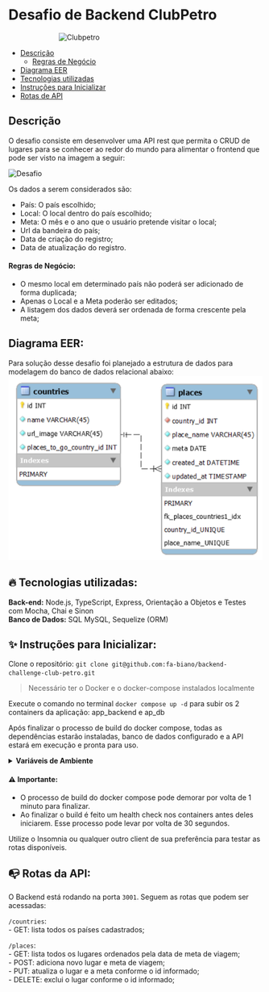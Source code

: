 # Desafio de Backend ClubPetro

<img src="./img/logo-clubpetro.png" style="margin-left: 100px" alt="Clubpetro" width="300">

- [Descrição](#descrição)
  - [Regras de Negócio](#regras-de-negócio)
- [Diagrama EER](#Diagrama-EER)
- [Tecnologias utilizadas](#🔥-tecnologias-utilizadas)
- [Instruções para Inicializar](#✨-instruções-para-inicializar)
- [Rotas de API](#📭-rotas-da-API)

## Descrição

O desafio consiste em desenvolver uma API rest que permita o CRUD de lugares para se conhecer ao redor do mundo para alimentar o frontend que pode ser visto na imagem a seguir:

<img src="./img/challenge.png" alt="Desafio" >

Os dados a serem considerados são:

- País: O país escolhido;
- Local: O local dentro do país escolhido;
- Meta: O mês e o ano que o usuário pretende visitar o local;
- Url da bandeira do país;
- Data de criação do registro;
- Data de atualização do registro.

#### Regras de Negócio:

- O mesmo local em determinado país não poderá ser adicionado de forma duplicada;
- Apenas o Local e a Meta poderão ser editados;
- A listagem dos dados deverá ser ordenada de forma crescente pela meta;

## Diagrama EER:

Para solução desse desafio foi planejado a estrutura de dados para modelagem do banco de dados relacional abaixo: </br>
<img src="./img/diagrama_EER.png" alt="Diagrama-EER" >

## 🔥 Tecnologias utilizadas:

  **Back-end:** Node.js, TypeScript, Express, Orientação a Objetos e Testes com Mocha, Chai e Sinon </br>
  **Banco de Dados:** SQL MySQL, Sequelize (ORM) </br>

## ✨ Instruções para Inicializar:

  Clone o repositório: `git clone git@github.com:fa-biano/backend-challenge-club-petro.git`
  
  > Necessário ter o Docker e o docker-compose instalados localmente

  Execute o comando no terminal `docker compose up -d` para subir os 2 containers da aplicação: app_backend e ap_db 

  Após finalizar o processo de build do docker compose, todas as dependências estarão instaladas, banco de dados configurado e a API estará em execução e pronta para uso.

  <details>
    <summary><strong>Variáveis de Ambiente</strong></summary></br>
    Não há necessidade de configurar um arquivo .env nesse projeto. </br>
    No entanto, caso haja necessidade de fazer alguma alteração, crie um arquivo .env com as variáveis abaixo:

    `API_PORT=3001`
    `MYSQL_HOST=app_db`
    `MYSQL_PORT=3306`
    `MYSQL_USER=root`
    `MYSQL_PASSWORD=password`
    `MYSQL_DB_NAME=CLUB_PETRO`
  </details>

  #### ⚠️ Importante:
  * O processo de build do docker compose pode demorar por volta de 1 minuto para finalizar. </br>
  * Ao finalizar o build é feito um health check nos containers antes deles iniciarem. Esse processo pode levar por volta de 30 segundos.

  Utilize o Insomnia ou qualquer outro client de sua preferência para testar as rotas disponíveis.

## 📭 Rotas da API:

O Backend está rodando na porta `3001`. Seguem as rotas que podem ser acessadas:

  `/countries`: </br>
    - GET: lista todos os países cadastrados; </br>

  `/places`: </br>
    - GET: lista todos os lugares ordenados pela data de meta de viagem; </br>
    - POST: adiciona novo lugar e meta de viagem; </br>
    - PUT: atualiza o lugar e a meta conforme o id informado; </br>
    - DELETE: exclui o lugar conforme o id informado; </br>
